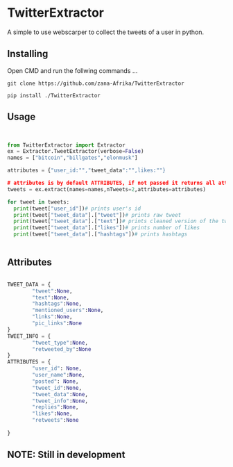 # TwitterExtractor

A simple to use webscarper to collect the tweets of a user in python.

## Installing
Open CMD and run the follwing commands ...

`git clone https://github.com/zana-Afrika/TwitterExtractor`

`pip install ./TwitterExtractor`

## Usage
```python


from TwitterExtractor import Extractor
ex = Extractor.TweetExtractor(verbose=False)
names = ["bitcoin","billgates","elonmusk"]

attributes = {"user_id:"","tweet_data":"",likes:""}

# attributes is by default ATTRIBUTES, if not passed it returns all attributes
tweets = ex.extract(names=names,nTweets=2,attributes=attributes)

for tweet in tweets:
  print(tweet["user_id"])# prints user's id 
  print(tweet["tweet_data"].["tweet"])# prints raw tweet
  print(tweet["tweet_data"].["text"])# prints cleaned version of the tweet
  print(tweet["tweet_data"].["likes"])# prints number of likes
  print(tweet["tweet_data"].["hashtags"])# prints hashtags
  
```
## Attributes

```python

TWEET_DATA = {
        "tweet":None,
        "text":None,
        "hashtags":None,
        "mentioned_users":None,
        "links":None,
        "pic_links":None
}
TWEET_INFO = {
        "tweet_type":None,
        "retweeted_by":None
}
ATTRIBUTES = {
        "user_id": None,
        "user_name":None,
        "posted": None,
        "tweet_id":None,
        "tweet_data":None,
        "tweet_info":None,
        "replies":None,
        "likes":None,
        "retweets":None
            
}

```

## NOTE: Still in development
